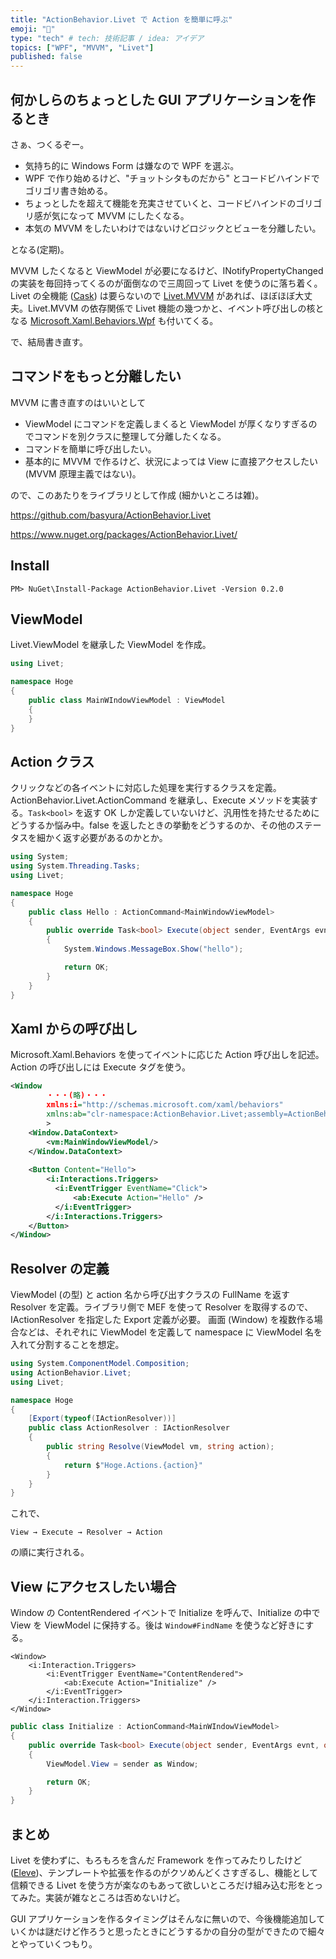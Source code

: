 ```yaml
---
title: "ActionBehavior.Livet で Action を簡単に呼ぶ"
emoji: "🦔"
type: "tech" # tech: 技術記事 / idea: アイデア
topics: ["WPF", "MVVM", "Livet"]
published: false
---
```


## 何かしらのちょっとした GUI アプリケーションを作るとき

さぁ、つくるぞー。

* 気持ち的に Windows Form は嫌なので WPF を選ぶ。
* WPF で作り始めるけど、"チョットシタものだから" とコードビハインドでゴリゴリ書き始める。
* ちょっとしたを超えて機能を充実させていくと、コードビハインドのゴリゴリ感が気になって MVVM にしたくなる。
* 本気の MVVM をしたいわけではないけどロジックとビューを分離したい。

となる(定期)。

MVVM したくなると ViewModel が必要になるけど、INotifyPropertyChanged の実装を毎回持ってくるのが面倒なので三周回って Livet を使うのに落ち着く。Livet の全機能 ([Cask](https://www.nuget.org/packages/LivetCask/)) は要らないので [Livet.MVVM](https://www.nuget.org/packages/LivetCask.Mvvm/) があれば、ほぼほぼ大丈夫。Livet.MVVM の依存関係で Livet 機能の幾つかと、イベント呼び出しの核となる [Microsoft.Xaml.Behaviors.Wpf](https://www.nuget.org/packages/Microsoft.Xaml.Behaviors.Wpf/) も付いてくる。

で、結局書き直す。

## コマンドをもっと分離したい

MVVM に書き直すのはいいとして

* ViewModel にコマンドを定義しまくると ViewModel が厚くなりすぎるのでコマンドを別クラスに整理して分離したくなる。
* コマンドを簡単に呼び出したい。
* 基本的に MVVM で作るけど、状況によっては View に直接アクセスしたい (MVVM 原理主義ではない)。

ので、このあたりをライブラリとして作成 (細かいところは雑)。

https://github.com/basyura/ActionBehavior.Livet


https://www.nuget.org/packages/ActionBehavior.Livet/


## Install

```
PM> NuGet\Install-Package ActionBehavior.Livet -Version 0.2.0
```

## ViewModel

Livet.ViewModel を継承した ViewModel を作成。

```cs
using Livet;

namespace Hoge
{
    public class MainWIndowViewModel : ViewModel
    {
    }
}

```

## Action クラス

クリックなどの各イベントに対応した処理を実行するクラスを定義。
ActionBehavior.Livet.ActionCommand を継承し、Execute メソッドを実装する。`Task<bool>` を返す OK しか定義していないけど、汎用性を持たせるためにどうするか悩み中。false を返したときの挙動をどうするのか、その他のステータスを細かく返す必要があるのかとか。

```cs
using System;
using System.Threading.Tasks;
using Livet;

namespace Hoge
{
    public class Hello : ActionCommand<MainWindowViewModel>
    {
        public override Task<bool> Execute(object sender, EventArgs evnt, object parameter)
        {
            System.Windows.MessageBox.Show("hello");

            return OK;
        }
    }
}
```


## Xaml からの呼び出し

Microsoft.Xaml.Behaviors を使ってイベントに応じた Action 呼び出しを記述。Action の呼び出しには Execute タグを使う。

```xml
<Window 
        ・・・(略)・・・
        xmlns:i="http://schemas.microsoft.com/xaml/behaviors"
        xmlns:ab="clr-namespace:ActionBehavior.Livet;assembly=ActionBehavior.Livet"
        >
    <Window.DataContext>
        <vm:MainWindowViewModel/>
    </Window.DataContext>
  
    <Button Content="Hello">
        <i:Interactions.Triggers>
          <i:EventTrigger EventName="Click">
              <ab:Execute Action="Hello" />
          </i:EventTrigger>
        </i:Interactions.Triggers>
    </Button>
</Window>
```

## Resolver の定義

ViewModel (の型) と action 名から呼び出すクラスの FullName を返す Resolver を定義。ライブラリ側で MEF を使って Resolver を取得するので、IActionResolver を指定した Export 定義が必要。
画面 (Window) を複数作る場合などは、それぞれに ViewModel を定義して namespace に ViewModel 名を入れて分割することを想定。

```cs
using System.ComponentModel.Composition;
using ActionBehavior.Livet;
using Livet;

namespace Hoge
{
    [Export(typeof(IActionResolver))]
    public class ActionResolver : IActionResolver
    {
        public string Resolve(ViewModel vm, string action);
        {
            return $"Hoge.Actions.{action}"
        }
    }
}
```

これで、

```
View → Execute → Resolver → Action
```

の順に実行される。

## View にアクセスしたい場合

Window の ContentRendered イベントで Initialize を呼んで、Initialize の中で View を ViewModel に保持する。後は `Window#FindName` を使うなど好きにする。

```xaml
<Window>
    <i:Interaction.Triggers>
        <i:EventTrigger EventName="ContentRendered">
            <ab:Execute Action="Initialize" />
        </i:EventTrigger>
    </i:Interaction.Triggers>
</Window>
```

```cs
public class Initialize : ActionCommand<MainWIndowViewModel>
{
    public override Task<bool> Execute(object sender, EventArgs evnt, object parameter)
    {
        ViewModel.View = sender as Window;

        return OK;
    }
}
```



## まとめ

Livet を使わずに、もろもろを含んだ Framework を作ってみたりしたけど ([Eleve](https://www.nuget.org/packages/Eleve/))、テンプレートや拡張を作るのがクソめんどくさすぎるし、機能として信頼できる Livet を使う方が楽なのもあって欲しいところだけ組み込む形をとってみた。実装が雑なところは否めないけど。

GUI アプリケーションを作るタイミングはそんなに無いので、今後機能追加していくかは謎だけど作ろうと思ったときにどうするかの自分の型ができたので細々とやっていくつもり。
